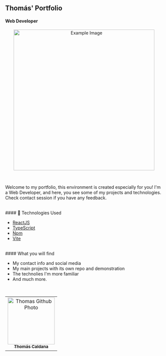 ## Thomás' Portfolio
#### Web Developer

<p align="center">
<img src="https://raw.githubusercontent.com/thomascaldana/files-for-readmes/main/Ilustra%C3%A7%C3%A3o%20projeto%20portfolio.jpg?token=GHSAT0AAAAAAB7SRVNFSKLGJWO3RHGVFPLQZHBOCUA" alt="Example Image" width="450" />
</p>


<br>


Welcome to my portfolio, this environment is created especially for you! I'm a Web Developer, and here, you see some of my projects and technologies. Check contact session if you have any feedback.

<br>
#### 🚀 Technologies Used

- [ReactJS](https://react.dev/)
- [TypeScript](https://www.typescriptlang.org/)
- [Npm](https://www.npmjs.com/)
- [Vite](https://vitejs.dev/)


<br>
#### What you will find

- My contact info and social media
- My main projects with its own repo and demonstration
- The technolies I'm more familiar
- And much more.

<br align="center" >
  <td align="center">
    <td align="center">
      <td>
        <summary>
          <table border="0">
            <tr>
              <td align="center">
                <a href="https://github.com/thomascaldana">
                  <img src="https://avatars.githubusercontent.com/thomascaldana" width="150px;" alt="Thomas Github Photo"/>
                </a>
                <br>
                <a href="https://www.linkedin.com/in/thomas-caldana/">
                  <sub>
                    <b>Thomás Caldana</b>
                  </sub>
                </a>
              </td>
            </tr>
            </details>
          </td>
      </tr>
    </table>

